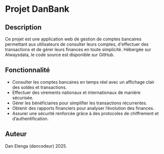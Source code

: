 # Projet DanBank

## Description
Ce projet est une application web de gestion de comptes bancaires permettant aux utilisateurs de consulter leurs comptes, d'effectuer des transactions et de gérer leurs finances en toute simplicité. Hébergée sur Alwaysdata, le code source est disponible sur GitHub.

## Fonctionnalité 

- Consulter les comptes bancaires en temps réel avec un affichage clair des soldes et transactions.
- Effectuer des virements nationaux et internationaux de manière sécurisée.
- Gérer les bénéficiaires pour simplifier les transactions récurrentes.
- Obtenir des rapports financiers pour analyser l’évolution des finances.
- Assurer une sécurité renforcée grâce à des protocoles de chiffrement et d’authentification.

## Auteur

Dan Elenga (dancodeur) 2025.
